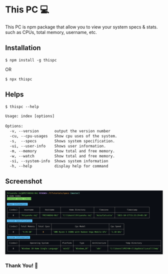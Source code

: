 # This PC 💻

This PC is npm package that allow you to view your system specs & stats. such as CPUs, total memory, username, etc.

## **Installation**

```
$ npm install -g thispc
```

OR

```
$ npx thispc
```

## **Helps**

```
$ thispc --help
```

```
Usage: index [options]

Options:
  -v, --version       output the version number
  -cu, --cpu-usages   Show cpu uses of the system.
  -s,  --specs        Shows system specification.
  -ui, --user-info    Shows user information.
  -m, --memory        Show total and free memory.
  -w, --watch         Show total and free memory.
  -si, --system-info  Shows system information
  -h, --help          display help for command
```

## **Screenshot**

![](https://raw.githubusercontent.com/hicodersofficial/images/main/this-pc.png)

### **Thank You!** 💙
